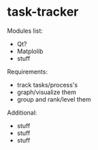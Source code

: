 # task-tracker


Modules list:

- Qt?
- Matplolib
- stuff


Requirements:

 - track tasks/process's
 - graph/visualize them
 - group and rank/level them


Additional:

- stuff
- stuff
- stuff
